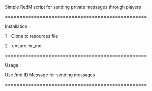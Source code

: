 Simple RedM script for sending private messages through players

=================================================

Installation :

1 - Clone to resources file

2 - ensure lhr_md

=================================================

Usage :

Use /md ID Message for sending messages

=================================================